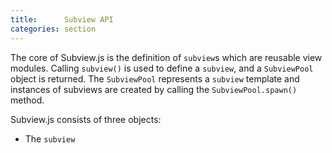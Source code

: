 ```yaml
---
title:      Subview API
categories: section
---
```


The core of Subview.js is the definition of `subview`s which are reusable view modules. Calling `subview()` is used to define a `subview`, and a `SubviewPool` object is returned. The `SubviewPool` represents a `subview` template and instances of subviews are created by calling the `SubviewPool.spawn()` method.

Subview.js consists of three objects:

- The `subview`